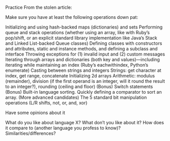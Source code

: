 Practice
From the stolen article:

Make sure you have at least the following operations down pat:

Initializing and using hash-backed maps (dictionaries) and sets
Performing queue and stack operations (whether using an array, like with Ruby’s pop/shift, or an explicit standard library implementation like Java’s Stack and Linked List-backed Queue classes)
Defining classes with constructors and attributes, static and instance methods, and defining a subclass and interface
Throwing exceptions for (1) invalid input and (2) custom messages
Iterating through arrays and dictionaries (both key and values)—including iterating while maintaining an index (Ruby’s eachwithindex, Python’s enumerate)
Casting between strings and integers
Strings: get character at index, get range, concatenate
Initializing 2d arrays
Arithmetic: modulus (remainder), division (if the first operand is an integer, will it round the result to an integer?), rounding (ceiling and floor)
(Bonus) Switch statements
(Bonus) Built-in language sorting. Quickly defining a comparator to sort an array.
(More advanced candidates) The 5 standard bit manipulation operations (L/R shifts, not, or, and, xor)

Have some opinions about it

What do you like about language X?
What don’t you like about it?
How does it compare to (another language you profess to know)? Similarities/differences?
